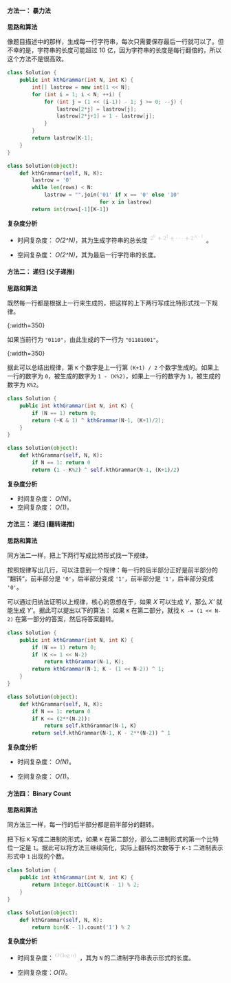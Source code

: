 #### 方法一： 暴力法

**思路和算法**

像题目描述中的那样，生成每一行字符串，每次只需要保存最后一行就可以了。但不幸的是，字符串的长度可能超过 10 亿，因为字符串的长度是每行翻倍的，所以这个方法不是很高效。

```java [solution1-Java]
class Solution {
    public int kthGrammar(int N, int K) {
        int[] lastrow = new int[1 << N];
        for (int i = 1; i < N; ++i) {
            for (int j = (1 << (i-1)) - 1; j >= 0; --j) {
                lastrow[2*j] = lastrow[j];
                lastrow[2*j+1] = 1 - lastrow[j];
            }
        }
        return lastrow[K-1];
    }
}
```

```python [solution1-Python]
class Solution(object):
    def kthGrammar(self, N, K):
        lastrow = '0'
        while len(rows) < N:
            lastrow = "".join('01' if x == '0' else '10'
                              for x in lastrow)
        return int(rows[-1][K-1])
```


**复杂度分析**

* 时间复杂度： *O(2^N)*，其为生成字符串的总长度 ![2^0+2^1+\cdots+2^{N-1} ](./p__2^0_+_2^1_+_cdots_+_2^{N-1}_.png) 。

* 空间复杂度： *O(2^N)*，其为最后一行字符串的长度。

#### 方法二： 递归 (父子递推)

**思路和算法**

既然每一行都是根据上一行来生成的，把这样的上下两行写成比特形式找一下规律。

 [](https://pic.leetcode-cn.com/Figures/779/parent.png){:width=350}

如果当前行为 `"0110"`，由此生成的下一行为 `"01101001"`。

 [](https://pic.leetcode-cn.com/Figures/779/link.png){:width=350}

据此可以总结出规律，第 `K` 个数字是上一行第 `(K+1) / 2` 个数字生成的。如果上一行的数字为 `0`，被生成的数字为 `1 - (K%2)`，如果上一行的数字为 `1`，被生成的数字为 `K%2`。

```java [solution2-Java]
class Solution {
    public int kthGrammar(int N, int K) {
        if (N == 1) return 0;
        return (~K & 1) ^ kthGrammar(N-1, (K+1)/2);
    }
}
```

```python [solution2-Python]
class Solution(object):
    def kthGrammar(self, N, K):
        if N == 1: return 0
        return (1 - K%2) ^ self.kthGrammar(N-1, (K+1)/2)
```

**复杂度分析**

* 时间复杂度： *O(N)*。
* 空间复杂度： *O(1)*。

#### 方法三： 递归 (翻转递推)

**思路和算法**

同方法二一样，把上下两行写成比特形式找一下规律。

按照规律写出几行，可以注意到一个规律：每一行的后半部分正好是前半部分的 ”翻转“，前半部分是 `'0'`，后半部分变成 `'1'`，前半部分是 `'1'`，后半部分变成 `'0'`。  

可以通过归纳法证明以上规律，核心的思想在于，如果 *X* 可以生成 *Y*，那么 *X'* 就能生成 *Y'*。据此可以提出以下的算法： 如果 `K` 在第二部分，就找 `K -= (1 << N-2)` 在第一部分的答案，然后将答案翻转。

```java [solution3-Java]
class Solution {
    public int kthGrammar(int N, int K) {
        if (N == 1) return 0;
        if (K <= 1 << N-2)
            return kthGrammar(N-1, K);
        return kthGrammar(N-1, K - (1 << N-2)) ^ 1;
    }
}
```

```python [solution3-Python]
class Solution(object):
    def kthGrammar(self, N, K):
        if N == 1: return 0
        if K <= (2**(N-2)):
            return self.kthGrammar(N-1, K)
        return self.kthGrammar(N-1, K - 2**(N-2)) ^ 1
```


**复杂度分析**

* 时间复杂度： *O(N)*。

* 空间复杂度： *O(1)*。

#### 方法四： Binary Count

**思路和算法**

同方法三一样，每一行的后半部分都是前半部分的翻转。

把下标 `K` 写成二进制的形式，如果 `K` 在第二部分，那么二进制形式的第一个比特位一定是 `1`。据此可以将方法三继续简化，实际上翻转的次数等于 `K-1` 二进制表示形式中 `1` 出现的个数。

```java [solution4-Java]
class Solution {
    public int kthGrammar(int N, int K) {
        return Integer.bitCount(K - 1) % 2;
    }
}
```

```python [solution4-Python]
class Solution(object):
    def kthGrammar(self, N, K):
        return bin(K - 1).count('1') % 2
```

**复杂度分析**

* 时间复杂度：![O(\logN) ](./p__O_log_N__.png) ，其为 `N` 的二进制字符串表示形式的长度。

* 空间复杂度：*O(1)*。